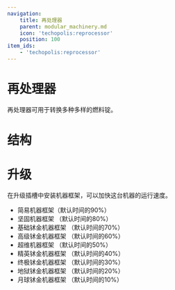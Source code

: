 ```yaml
---
navigation:
    title: 再处理器
    parent: modular_machinery.md
    icon: 'techopolis:reprocessor'
    position: 100
item_ids:
    - 'techopolis:reprocessor'
---
```


# 再处理器

再处理器可用于转换多种多样的燃料锭。

<Recipe id="techopolis:reprocessor" />

# 结构

<GameScene zoom="2" interactive={true}>
  <ImportStructure src="../assets/structures/modular_machinery/reprocessor.nbt" />
</GameScene>

# 升级

在升级插槽中安装机器框架，可以加快这台机器的运行速度。

- 简易机器框架（默认时间的90%）
- 坚固机器框架 （默认时间的80%）
- 基础𬬸金机器框架 （默认时间的70%）
- 高级𬬸金机器框架 （默认时间的60%）
- 超维机器框架 （默认时间的50%）
- 精英𬬸金机器框架 （默认时间的40%）
- 终极𬬸金机器框架 （默认时间的30%）
- 地狱𬬸金机器框架 （默认时间的20%）
- 月球𬬸金机器框架 （默认时间的10%）